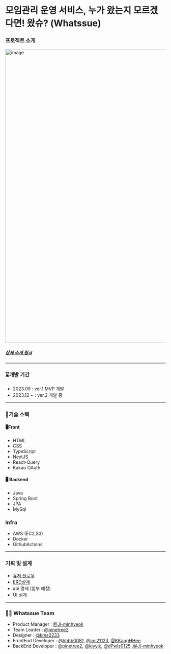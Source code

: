 # 모임관리 운영 서비스, 누가 왔는지 모르겠다면! 왔슈? (Whatssue)
### 프로젝트 소개 
<img width="919" alt="image" src="https://github.com/Onion-City/Whatssue_BE_v2/assets/79689822/78e8f5e3-f2cb-4e41-a775-e4469ae20209">

##### [상세 소개 링크](https://notefolio.net/kms02336047/360251)

---

### ⌛개발 기간
- 2023.09 : ver.1 MVP 개발 
- 2023.12 ~ : ver.2 개발 중

---

### 🔧기술 스택
#### 🖥️Front
- HTML
- CSS
- TypeScript
- NextJS
- React-Query
- Kakao OAuth
#### 🖥️ Backend
- Java
- Spring Boot
- JPA
- MySql

### Infra 
- AWS (EC2,S3)
- Docker
- GithubActions

---

###  기획 및 설계
- [유저 플로우](https://app.eraser.io/workspace/HQCZcSFCKQBPPZ1dQqqv?origin=share)
- [ERD설계](https://www.erdcloud.com/d/AWGmk3K42vFRxkEE3)
- api 명세 (첨부 예정)
- [UI 설계](https://www.figma.com/file/dmcv7zXS4A2nTHWgYsZlkd/%EC%99%93%EC%8A%88UI?type=design&node-id=0%3A1&mode=design&t=lf8Yx4lyhPAW1gIv-1)

---

### 👩‍💻 Whatssue Team
- Product Manager : [@Ji-minhyeok](https://github.com/Ji-minhyeok)
- Team Leader : [@pinetree2](https://github.com/pinetree2)
- Designer : [@kms0233](https://github.com/kms0233)
- FrontEnd Developer : [@hhbb0081](https://github.com/hhbb0081), [@imi21123](https://github.com/imi21123), [@KKangHHee](https://github.com/KKangHHee)
- BackEnd Developer : [@pinetree2](https://github.com/pinetree2), [@kjyyjk](https://github.com/kjyyjk), [@dPwls0125](https://github.com/dPwls0125) ,[@Ji-minhyeok](https://github.com/Ji-minhyeok)



